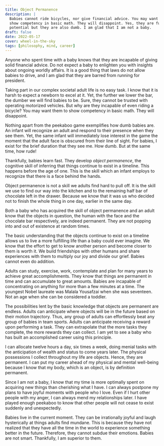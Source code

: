 ```yaml
---
title: Object Permanence
description: |
  Babies cannot ride bicycles, nor give financial advice. You may want them to
  show competency in basic math. They will disappoint. Yes, they are full of
  potential but they are also dumb. I am glad that I am not a baby.
draft: false
date: 2022-05-17
cover: wheel-in-the-sky
tags: [philosophy, mind, career]
---
```


Anyone who spent time with a baby knows that they are incapable of giving solid
financial advice. Do not expect a baby to enlighten you with insights about
ongoing worldly affairs. It is a good thing that laws do not allow babies to
drive, and I am glad that they are barred from running for president.

Taking part in our complex societal adult life is no easy task. I know that it
is harsh to expect a newborn to excel at it. Yet, the further we lower the bar,
the dumber we will find babies to be. Sure, they cannot be trusted with
operating motorized vehicles. But why are they incapable of even riding a
bicycle? You may want them to show competency in basic math. They will
disappoint.

Nothing apart from the peekaboo game exemplifies how dumb babies are. An infant
will recognize an adult and respond to their presence when they see them. Yet,
the same infant will immediately lose interest in the game the moment that the
adult face is obscured from their line of sight. For babies, I exist for the
brief duration that they see me. How dumb. But at the same time, how rude!

Thankfully, babies learn fast. They develop _object permanence_, the cognitive
skill of inferring that things continue to exist in a timeline. This happens
before the age of one. This is the skill which an infant employs to recognize
that there is a face behind the hands.

Object permanence is not a skill we adults find hard to pull off. It is the
skill we use to find our way into the kitchen and to the remaining half bar of
chocolate left in the drawer. Because we know that it was us who decided not to
finish the whole thing in one day, earlier in the same day.

Both a baby who has acquired the skill of object permanence and an adult know
that the objects in question, the human with the face and the chocolate bar
respectively, are indeed permanent. They are not popping into and out of
existence at random times.

The basic understanding that the objects continue to exist on a timeline allows
us to live a more fulfilling life than a baby could ever imagine. We know that
the effort to get to know another person and become closer to them is worth it.
We build friendships with other humans and share experiences with them to
multiply our joy and divide our grief. Babies cannot even do addition.

Adults can study, exercise, work, contemplate and plan for many years to achieve
great accomplishments. They know that things are permanent in time and can
accumulate to great amounts. Babies are incapable of concentrating on anything
for more than a few minutes at a time. The youngest Nobel laureate was Malala
Yousafzai when she was seventeen. Not an age when she can be considered a
toddler.

The possibilities lent by the basic knowledge that objects are permanent are
endless. Adults can anticipate where objects will be in the future based on
their motion trajectory. Thus, any group of adults can effortlessly beat any
group of babies in team sports. Adults can anticipate receiving a reward upon
performing a task. They can extrapolate that the more tasks they complete, the
more rewards they can collect. I am yet to see a baby who has built an
accomplished career using this principle.

I can allocate twelve hours a day, six times a week, doing menial tasks with the
anticipation of wealth and status to come years later. The physical possessions
I collect throughout my life are objects. Hence, they are permanent. I can put
my career ahead of my physical and mental well-being because I know that my
body, which is an object, is by definition permanent.

Since I am not a baby, I know that my time is more optimally spent on acquiring
new things than cherishing what I have. I can always postpone my plans to have
joyful moments with people who I love. Even if I hurt other people with my
anger, I can always mend my relationships later. I have played enough peekaboo
to know that other people will not cease to exist suddenly and unexpectedly.

Babies live in the current moment. They can be irrationally joyful and laugh
hysterically at things adults find mundane. This is because they have not
realized that they have all the time in the world to experience something better
in the future. Therefore, they cannot subdue their emotions. Babies are not
smart. Thankfully, I am superior to them.
